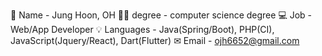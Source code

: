 
👋 Name    - Jung Hoon, OH
👨‍🎓 degree   - computer science degree
💻 Job      - Web/App Developer
💡 Languages - Java(Spring/Boot), PHP(CI), JavaScript(Jquery/React), Dart(Flutter)
✉ Email     - ojh6652@gmail.com


<!---
ojh6652/ojh6652 is a ✨ special ✨ repository because its `README.md` (this file) appears on your GitHub profile.
You can click the Preview link to take a look at your changes.
--->
